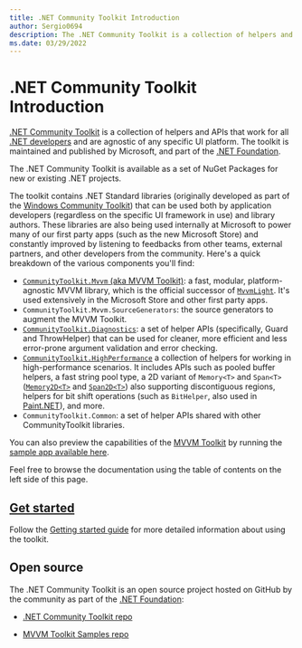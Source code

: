 ```yaml
---
title: .NET Community Toolkit Introduction
author: Sergio0694
description: The .NET Community Toolkit is a collection of helpers and APIs that work for all .NET developers and are agnostic of any specific UI platform. The toolkit is maintained and published by Microsoft, and part of the .NET Foundation.
ms.date: 03/29/2022
---
```


# .NET Community Toolkit Introduction

[.NET Community Toolkit][repo-url] is a collection of helpers and APIs that work for all [.NET developers](/dotnet/) and are agnostic of any specific UI platform. The toolkit is maintained and published by Microsoft, and part of the [.NET Foundation][dotnet-foundation].

The .NET Community Toolkit is available as a set of NuGet Packages for new or existing .NET projects.

The toolkit contains .NET Standard libraries (originally developed as part of the [Windows Community Toolkit][windows-community-toolkit]) that can be used both by application developers (regardless on the specific UI framework in use) and library authors. These libraries are also being used internally at Microsoft to power many of our first party apps (such as the new Microsoft Store) and constantly improved by listening to feedbacks from other teams, external partners, and other developers from the community. Here's a quick breakdown of the various components you'll find:

- [`CommunityToolkit.Mvvm` (aka MVVM Toolkit)][mvvm-toolkit-intro]: a fast, modular, platform-agnostic MVVM library, which is the official successor of [`MvvmLight`][mvvmlight-migration]. It's used extensively in the Microsoft Store and other first party apps.
- `CommunityToolkit.Mvvm.SourceGenerators`: the source generators to augment the MVVM Toolkit.
- [`CommunityToolkit.Diagnostics`][diagnostics-intro]: a set of helper APIs (specifically, Guard and ThrowHelper) that can be used for cleaner, more efficient and less error-prone argument validation and error checking.
- [`CommunityToolkit.HighPerformance`][hp-intro] a collection of helpers for working in high-performance scenarios. It includes APIs such as pooled buffer helpers, a fast string pool type, a 2D variant of `Memory<T>` and `Span<T>` ([`Memory2D<T>`][hp-memory2d] and [`Span2D<T>`][hp-span2d]) also supporting discontiguous regions, helpers for bit shift operations (such as `BitHelper`, also used in [Paint.NET][paint-net]), and more.
- `CommunityToolkit.Common`: a set of helper APIs shared with other CommunityToolkit libraries.

You can also preview the capabilities of the [MVVM Toolkit][mvvm-toolkit-intro] by running the [sample app available here][mvvm-toolkit-samples].

Feel free to browse the documentation using the table of contents on the left side of this page.

[repo-url]: https://aka.ms/toolkit/dotnet ".NET Community Toolkit GitHub Repository"
[dotnet-foundation]: https://www.dotnetfoundation.org/ ".NET Foundation Home Page"
[windows-community-toolkit]: /windows/communitytoolkit/ "Windows Community Toolkit Documentation"
[mvvm-toolkit-intro]: mvvm/index.md "MVVM Toolkit Introduction"
[mvvm-toolkit-samples]: https://aka.ms/mvvmtoolkit/samples "MVVM Toolkit Samples"
[mvvmlight-migration]: mvvm/migratingfrommvvmlight.md "MVVMLight Migration Documentation"
[diagnostics-intro]: /windows/communitytoolkit/diagnostics/introduction "Diagnostics Package Introduction"
[hp-intro]: /windows/communitytoolkit/high-performance/introduction "High Performance Package Introduction"
[hp-memory2d]: /windows/communitytoolkit/high-performance/memory2d "Memory2D&lt;T&gt; Documentation"
[hp-span2d]: /windows/communitytoolkit/high-performance/span2d "Span2D&lt;T&gt; Documentation"
[paint-net]: https://www.getpaint.net/ "Paint.NET Home Page"

## [Get started][get-started]

Follow the [Getting started guide][get-started] for more detailed information about using the toolkit.

[get-started]: /windows/communitytoolkit/getting-started "Getting started guide"

## Open source

The .NET Community Toolkit is an open source project hosted on GitHub by the community as part of the [.NET Foundation][dotnet-foundation]:

- [.NET Community Toolkit repo][repo-url]

- [MVVM Toolkit Samples repo][mvvm-toolkit-samples]
